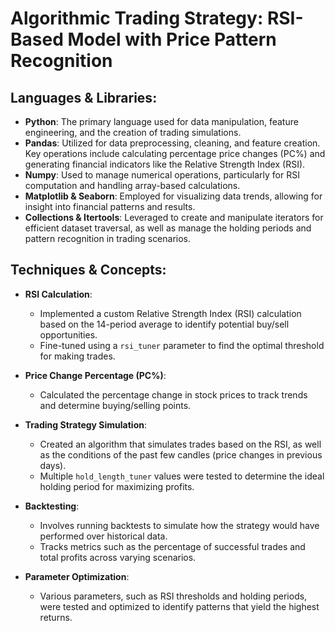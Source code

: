 # Algorithmic Trading Strategy: RSI-Based Model with Price Pattern Recognition

## Languages & Libraries:
- **Python**: The primary language used for data manipulation, feature engineering, and the creation of trading simulations.
- **Pandas**: Utilized for data preprocessing, cleaning, and feature creation. Key operations include calculating percentage price changes (PC%) and generating financial indicators like the Relative Strength Index (RSI).
- **Numpy**: Used to manage numerical operations, particularly for RSI computation and handling array-based calculations.
- **Matplotlib & Seaborn**: Employed for visualizing data trends, allowing for insight into financial patterns and results.
- **Collections & Itertools**: Leveraged to create and manipulate iterators for efficient dataset traversal, as well as manage the holding periods and pattern recognition in trading scenarios.

## Techniques & Concepts:
- **RSI Calculation**: 
    - Implemented a custom Relative Strength Index (RSI) calculation based on the 14-period average to identify potential buy/sell opportunities.
    - Fine-tuned using a `rsi_tuner` parameter to find the optimal threshold for making trades.
    
- **Price Change Percentage (PC%)**:
    - Calculated the percentage change in stock prices to track trends and determine buying/selling points.
    
- **Trading Strategy Simulation**:
    - Created an algorithm that simulates trades based on the RSI, as well as the conditions of the past few candles (price changes in previous days).
    - Multiple `hold_length_tuner` values were tested to determine the ideal holding period for maximizing profits.

- **Backtesting**:
    - Involves running backtests to simulate how the strategy would have performed over historical data.
    - Tracks metrics such as the percentage of successful trades and total profits across varying scenarios.

- **Parameter Optimization**:
    - Various parameters, such as RSI thresholds and holding periods, were tested and optimized to identify patterns that yield the highest returns.
